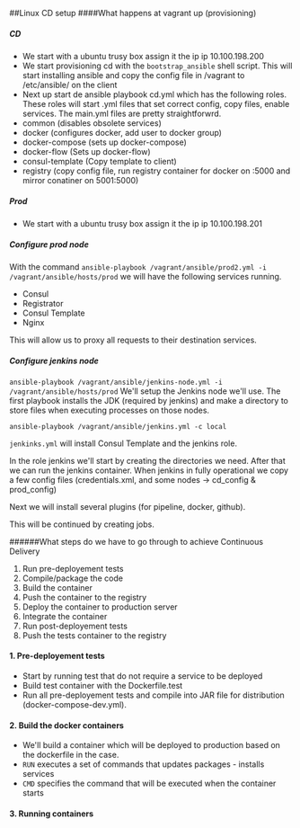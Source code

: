 ##Linux CD setup
####What happens at vagrant up (provisioning)
##### CD
- We start with a ubuntu trusy box assign it the ip ip 10.100.198.200
- We start provisioning cd with the `bootstrap_ansible` shell script. This will start installing ansible and copy the config file in /vagrant to /etc/ansible/ on the client
- Next up start de ansible playbook cd.yml which has the following roles. These roles will start .yml files that set correct config, copy files, enable services. The main.yml files are pretty straightforwrd.
 - common (disables obsolete services)
 - docker (configures docker, add user to docker group)
 - docker-compose (sets up docker-compose)
 - docker-flow (Sets up docker-flow)
 - consul-template (Copy template to client)
 - registry (copy config file, run registry container for docker on :5000 and mirror conatiner on 5001:5000)

##### Prod 
- We start with a ubuntu trusy box assign it the ip ip 10.100.198.201

##### Configure prod node
With the command ```ansible-playbook /vagrant/ansible/prod2.yml -i /vagrant/ansible/hosts/prod```  we will have the following services running.

- Consul
- Registrator
- Consul Template
- Nginx

This will allow us to proxy all requests to their destination services.

##### Configure jenkins node
```ansible-playbook /vagrant/ansible/jenkins-node.yml -i /vagrant/ansible/hosts/prod```
We'll setup the Jenkins node we'll use.
The first playbook installs the JDK (required by jenkins) and make a directory to store files when executing processes on those nodes.

```ansible-playbook /vagrant/ansible/jenkins.yml -c local```

`jenkinks.yml`  will install Consul Template and the jenkins role. 

In the role jenkins we'll start by creating the directories we need. After that we can run the jenkins container.
When jenkins in fully operational we copy a few config files (credentials.xml, and some nodes -> cd_config & prod_config)

Next we will install several plugins (for pipeline, docker, github).

This will be continued by creating jobs.


######What steps do we have to go through to achieve Continuous Delivery
 1. Run pre-deployement tests
 2. Compile/package the code
 3. Build the container
 4. Push the container to the registry
 5. Deploy the container to production server
 6. Integrate the container
 7. Run post-deployement tests
 8. Push the tests container to the registry


#### 1. Pre-deployement tests
- Start by running test that do not require a service to be deployed
 - Build test container with the Dockerfile.test
 - Run all pre-deployement tests and compile into JAR file for distribution (docker-compose-dev.yml).

#### 2. Build the docker containers
- We'll build a container which will be deployed to production based on the dockerfile in the case.
 - `RUN` executes a set of commands that updates packages - installs services 
 - `CMD` specifies the command that will be executed when the container starts

#### 3. Running containers


